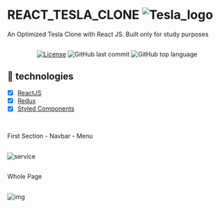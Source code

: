 # REACT_TESLA_CLONE ![Tesla_logo](https://user-images.githubusercontent.com/72607039/145508558-2eaff84c-7af9-43bc-99f1-ad19668b1c04.png)


An Optimized Tesla Clone with React JS. Built only for study purposes

##

<div align="center" style="margin: 20px; text-align: center">

  [![License](http://img.shields.io/:license-mit-blue.svg?style=flat-square)](https://github.com/BinaryLeo/REACT_TESLA_CLONE/blob/main/LICENSE)
  ![GitHub last commit](https://img.shields.io/github/last-commit/BinaryLeo/REACT_TESLA_CLONE?style=flat-square)
  ![GitHub top language](https://img.shields.io/github/languages/top/BinaryLeo/REACT_TESLA_CLONE?style=flat-square)

</div>

## 🧪 technologies

- [x] [ReactJS](https://reactjs.org)
- [x] [Redux](https://redux.js.org/)
- [x] [Styled Components](https://styled-components.com/)

<br>

First Section - Navbar - Menu
##
![service](https://user-images.githubusercontent.com/72607039/145507645-7a5950ce-3014-4347-a4e8-72a57737aaf2.gif)

##
Whole Page
##
![img](https://user-images.githubusercontent.com/72607039/145511164-5a61c441-3add-4b2f-8266-8f9d937a2177.gif)

